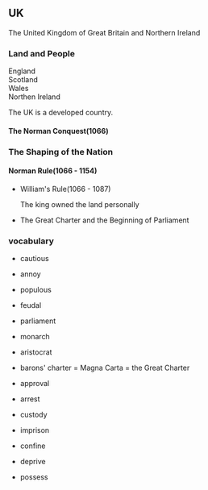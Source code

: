 ## UK
The United Kingdom of Great Britain and Northern Ireland

### Land and People

England  
Scotland  
Wales  
Northen Ireland  

The UK is a developed country.  

#### The Norman Conquest(1066)

### The Shaping of the Nation

#### Norman Rule(1066 - 1154)

- William's Rule(1066 - 1087)

  The king owned the land personally

- The Great Charter and the Beginning of Parliament

### vocabulary

- cautious
- annoy
- populous

- feudal
- parliament
- monarch
- aristocrat
- barons' charter = Magna Carta = the Great Charter
- approval
- arrest
- custody
- imprison
- confine
- deprive
- possess